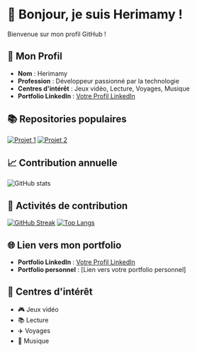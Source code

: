 # 👋 Bonjour, je suis Herimamy !

Bienvenue sur mon profil GitHub !

## 🌟 Mon Profil

- **Nom** : Herimamy
- **Profession** : Développeur passionné par la technologie
- **Centres d'intérêt** : Jeux vidéo, Lecture, Voyages, Musique
- **Portfolio LinkedIn** : [Votre Profil LinkedIn](https://linkedin.com/in/votre-profil)

## 📚 Repositories populaires

[![Projet 1](https://github-readme-stats.vercel.app/api/pin/?username=Herimamy12&repo=repo1)](https://github.com/Herimamy12/repo1)
[![Projet 2](https://github-readme-stats.vercel.app/api/pin/?username=Herimamy12&repo=repo2)](https://github.com/Herimamy12/repo2)

## 📈 Contribution annuelle

![GitHub stats](https://github-readme-stats.vercel.app/api?username=Herimamy12&show_icons=true&theme=radical)

## 🚀 Activités de contribution

[![GitHub Streak](https://github-readme-streak-stats.herokuapp.com?user=Herimamy12&theme=radical)](https://git.io/streak-stats)
[![Top Langs](https://github-readme-stats.vercel.app/api/top-langs/?username=Herimamy12&layout=compact&theme=radical)](https://github.com/anuraghazra/github-readme-stats)

## 🌐 Lien vers mon portfolio

- **Portfolio LinkedIn** : [Votre Profil LinkedIn](https://linkedin.com/in/votre-profil)
- **Portfolio personnel** : [Lien vers votre portfolio personnel]

## 🎨 Centres d'intérêt

- 🎮 Jeux vidéo
- 📚 Lecture
- ✈️ Voyages
- 🎵 Musique
